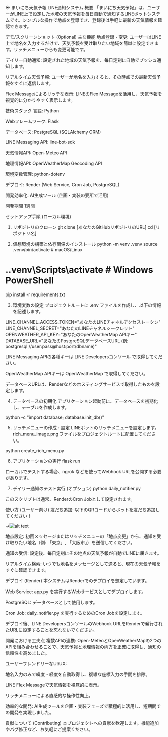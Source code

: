 ☀️ まいにち天気予報 LINE通知システム
概要
「まいにち天気予報」は、ユーザーがLINE上で設定した地域の天気予報を毎日自動で通知するLINEボットシステムです。シンプルな操作で地点を登録でき、登録後は手軽に最新の天気情報を確認できます。

デモ/スクリーンショット (Optional)
主な機能
地点登録・変更: ユーザーはLINE上で地名を入力するだけで、天気予報を受け取りたい地域を簡単に設定できます。リッチメニューからも変更可能です。

デイリー自動通知: 設定された地域の天気予報を、毎日定刻に自動でプッシュ通知します。

リアルタイム天気予報: ユーザーが地名を入力すると、その時点での最新天気予報をすぐに返信します。

Flex Messageによるリッチな表示: LINEのFlex Messageを活用し、天気予報を視覚的に分かりやすく表示します。

技術スタック
言語: Python

Webフレームワーク: Flask

データベース: PostgreSQL (SQLAlchemy ORM)

LINE Messaging API: line-bot-sdk

天気情報API: Open-Meteo API

地理情報API: OpenWeatherMap Geocoding API

環境変数管理: python-dotenv

デプロイ: Render (Web Service, Cron Job, PostgreSQL)

開発効率化: AI生成ツール (企画・実装の要所で活用)

開発期間
1週間

セットアップ手順 (ローカル環境)
1. リポジトリのクローン
git clone [あなたのGitHubリポジトリのURL]
cd [リポジトリ名]

2. 仮想環境の構築と依存関係のインストール
python -m venv .venv
source .venv/bin/activate  # macOS/Linux
# .\.venv\Scripts\activate  # Windows PowerShell
pip install -r requirements.txt

3. 環境変数の設定
プロジェクトルートに .env ファイルを作成し、以下の情報を記述します。

LINE_CHANNEL_ACCESS_TOKEN="あなたのLINEチャネルアクセストークン"
LINE_CHANNEL_SECRET="あなたのLINEチャネルシークレット"
OPENWEATHER_API_KEY="あなたのOpenWeatherMap APIキー"
DATABASE_URL="あなたのPostgreSQLデータベースURL (例: postgresql://user:pass@host:port/dbname)"

LINE Messaging APIの各種キーは LINE Developersコンソール で取得してください。

OpenWeatherMap APIキーは OpenWeatherMap で取得してください。

データベースURLは、Renderなどのホスティングサービスで取得したものを設定します。

4. データベースの初期化
アプリケーション起動前に、データベースを初期化し、テーブルを作成します。

python -c "import database; database.init_db()"

5. リッチメニューの作成・設定
LINEボットのリッチメニューを設定します。rich_menu_image.png ファイルをプロジェクトルートに配置してください。

python create_rich_menu.py

6. アプリケーションの実行
flask run

ローカルでテストする場合、ngrok などを使ってWebhook URLを公開する必要があります。

7. デイリー通知のテスト実行 (オプション)
python daily_notifier.py

このスクリプトは通常、RenderのCron Jobとして設定されます。

使い方 (ユーザー向け)
友だち追加: 以下のQRコードからボットを友だち追加してください！

→![alt text](image.png)

地点設定: 初回メッセージまたはリッチメニューの「地点変更」から、通知を受け取りたい地名（例: 「東京」, 「大阪市」）を送信してください。

通知の受信: 設定後、毎日定刻にその地点の天気予報が自動でLINEに届きます。

リアルタイム検索: いつでも地名をメッセージとして送ると、現在の天気予報をすぐに確認できます。

デプロイ (Render)
本システムはRenderでのデプロイを想定しています。

Web Service: app.py を実行するWebサービスとしてデプロイします。

PostgreSQL: データベースとして使用します。

Cron Job: daily_notifier.py を実行するためのCron Jobを設定します。

デプロイ後、LINE DevelopersコンソールのWebhook URLをRenderで発行されたURLに設定することを忘れないでください。

開発における工夫点
複数APIの連携: Open-MeteoとOpenWeatherMapの2つのAPIを組み合わせることで、天気予報と地理情報の両方を正確に取得し、通知の信頼性を高めました。

ユーザーフレンドリーなUI/UX:

地名入力のみで緯度・経度を自動取得し、複雑な座標入力の手間を排除。

LINE Flex Messageで天気情報を視覚的に表示。

リッチメニューによる直感的な操作性向上。

効率的な開発: AI生成ツールを企画・実装フェーズで積極的に活用し、短期間での開発を実現しました。

貢献について (Contributing)
本プロジェクトへの貢献を歓迎します。機能追加やバグ修正など、お気軽にご提案ください。